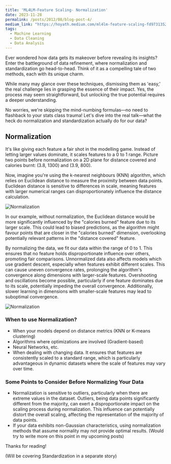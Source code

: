 ```yaml
---
title: 'ML4LM-Feature Scaling- Normalization'
date: 2023-11-28
permalink: /posts/2012/08/blog-post-4/
medium_link: "https://hoyath.medium.com/ml4lm-feature-scaling-fd9731352d0a"
tags:
  - Machine Learning
  - Data Cleaning
  - Data Analysis
---
```

Ever wondered how data gets its makeover before revealing its insights? Enter the battleground of data refinement, where normalization and standardization go head-to-head. Think of it as a compelling tale of two methods, each with its unique charm.

While many may glance over these techniques, dismissing them as 'easy,' the real challenge lies in grasping the essence of their impact. Yes, the process may seem straightforward, but unlocking the true potential requires a deeper understanding.

No worries, we're skipping the mind-numbing formulas—no need to flashback to your stats class trauma! Let's dive into the real talk—what the heck do normalization and standardization actually do for our data?

## Normalization

It's like giving each feature a fair shot in the modelling game. Instead of letting larger values dominate, it scales features to a 0 to 1 range. Picture two points before normalization on a 2D plane for distance covered and calories burnt: (3.8, 1300) and (3.9, 800). 

Now, imagine you're using the k-nearest neighbours (KNN) algorithm, which relies on Euclidean distance to measure the proximity between data points. Euclidean distance is sensitive to differences in scale, meaning features with larger numerical ranges can disproportionately influence the distance calculation.

![Normalization](https://miro.medium.com/v2/resize:fit:828/format:webp/1*BeXtIHPuEiIlSXWuvsPA4w.png)

In our example, without normalization, the Euclidean distance would be more significantly influenced by the "calories burned" feature due to its larger scale. This could lead to biased predictions, as the algorithm might favour points that are closer in the "calories burned" dimension, overlooking potentially relevant patterns in the "distance covered" feature. 

By normalizing the data, we fit our data within the range of 0 to 1. This ensures that no feature holds disproportionate influence over others, promoting fair comparisons. Unnormalized data also affects models which use gradient descent, especially when features exhibit different scales. This can cause uneven convergence rates, prolonging the algorithm's convergence along dimensions with larger-scale features. Overshooting and oscillations become possible, particularly if one feature dominates due to its scale, potentially impeding the overall convergence. Additionally, slower learning in dimensions with smaller-scale features may lead to suboptimal convergence.

![Normalization](https://miro.medium.com/v2/resize:fit:750/format:webp/1*qgDMQGNIQ4xbhrrqtwmSbQ.png)

### When to use Normalization?

- When your models depend on distance metrics (KNN or K-means clustering)
- Algorithms where optimizations are involved (Gradient-based)
- Neural Networks, etc.
- When dealing with changing data. It ensures that features are consistently scaled to a standard range, which is particularly advantageous in dynamic datasets where the scale of features may vary over time.

### Some Points to Consider Before Normalizing Your Data

- Normalization is sensitive to outliers, particularly when there are extreme values in the dataset. Outliers, being data points significantly different from the majority, can exert a disproportionate impact on the scaling process during normalization. This influence can potentially distort the overall scaling, affecting the representation of the majority of data points.
- If your data exhibits non-Gaussian characteristics, using normalization methods that assume normality may not provide optimal results. (Would try to write more on this point in my upcoming posts)

Thanks for reading!

(Will be covering Standardization in a separate story)
